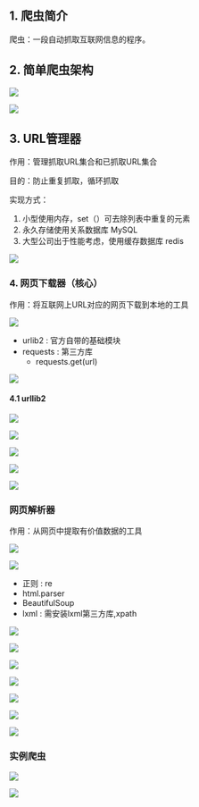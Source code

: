 ##  1. 爬虫简介

爬虫：一段自动抓取互联网信息的程序。

## 2. 简单爬虫架构

![](picture/paqu/0.jpg)

![](picture/paqu/1.jpg)

## 3. URL管理器

作用：管理抓取URL集合和已抓取URL集合

目的：防止重复抓取，循环抓取

实现方式：

1. 小型使用内存，set（）可去除列表中重复的元素
2. 永久存储使用关系数据库 MySQL
3. 大型公司出于性能考虑，使用缓存数据库 redis

![](picture/paqu/2.jpg)

### 4. 网页下载器（核心）

作用：将互联网上URL对应的网页下载到本地的工具

![](picture/paqu/3.jpg)

- urlib2 : 官方自带的基础模块
- requests : 第三方库 
    - requests.get(url)

![](picture/paqu/4.jpg)

#### 4.1 urllib2

![](picture/paqu/5.jpg)

![](picture/paqu/9.jpg)

![](picture/paqu/6.jpg)

![](picture/paqu/7.jpg)

![](picture/paqu/8.jpg)

### 网页解析器

作用：从网页中提取有价值数据的工具

![](picture/paqu/10.jpg)

![](picture/paqu/11.jpg)

- 正则 : re
- html.parser
- BeautifulSoup
- lxml : 需安装lxml第三方库,xpath

![](picture/paqu/12.jpg)

![](picture/paqu/13.jpg)

![](picture/paqu/14.jpg)

![](picture/paqu/15.jpg)

![](picture/paqu/16.jpg)

![](picture/paqu/17.jpg)

![](picture/paqu/18.jpg)

### 实例爬虫

![](picture/paqu/19.jpg)

![](picture/paqu/20.jpg)